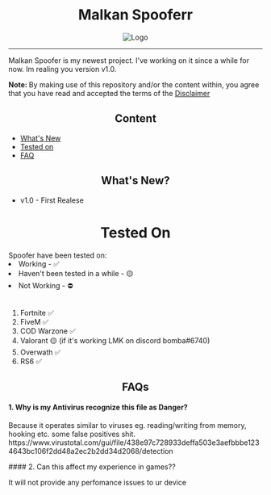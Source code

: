 <h1 align="center">Malkan Spooferr</h1>
<p align="center">
    <img src="https://cdn.discordapp.com/attachments/991323451904249977/1001871497851306065/240_F_95606161_tZQbi5y8dWNxxJz7bLA3eifc9qzIgB4P.jpg" alt="Logo"><br> 
</p><hr>

Malkan Spoofer is my newest project. I've working on it since a while for now. Im realing you version v1.0. 

<b>Note: </b>By making use of this repository and/or the content within, you agree that you have read and accepted the terms of the <a href="#disclaimer">Disclaimer</a>

<h2 align="center">Content</h2>

<!-- TOC depthFrom:2 depthTo:6 withLinks:1 updateOnSave:1 orderedList:0 -->
- [What's New](#whats-new)
- [Tested on](#tested)
- [FAQ](#faq)

<h2 align="center">What's New?</h2>
<ul>
    <li>v1.0 - First Realese</li>
</ul>
<h1 align="center">Tested On</h1>
Spoofer have been tested on:
<li>Working - ✅</li>
<li>Haven't been tested in a while - 🟡</li>
<li>Not Working - ⛔</li>
<br>
<ol>
    <li>Fortnite ✅</li>
    <li>FiveM ✅</li>
    <li>COD Warzone ✅</li>
    <li>Valorant 🟡 (if it's working LMK on discord bomba#6740) </li>
    <li>Overwath ✅</li>
    <li>RS6 ✅</li>
</ol>

<h2 align="center">FAQs</h2>

#### 1. Why is my Antivirus recognize this file as Danger?</li>
<p>
Because it operates similar to viruses eg. reading/writing from memory, hooking etc. some false positives shit.
https://www.virustotal.com/gui/file/438e97c728933deffa503e3aefbbbe1234643bc106f2dd48a2ec2b2dd34d2068/detection
<p>
#### 2. Can this affect my experience in games??</li>
<p>
It will not provide any perfomance issues to ur device
<p>
